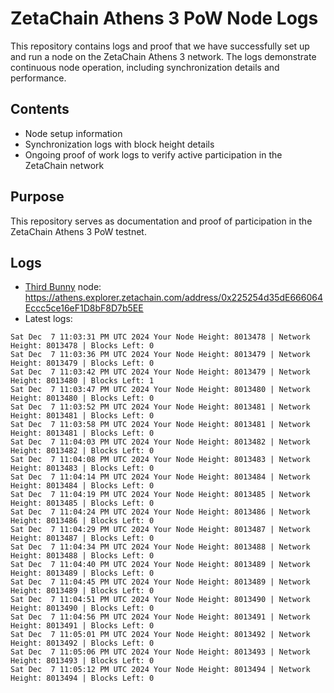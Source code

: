 # ZetaChain Athens 3 PoW Node Logs
This repository contains logs and proof that we have successfully set up and run a node on the ZetaChain Athens 3 network. The logs demonstrate continuous node operation, including synchronization details and performance.

## Contents
- Node setup information
- Synchronization logs with block height details
- Ongoing proof of work logs to verify active participation in the ZetaChain network

## Purpose
This repository serves as documentation and proof of participation in the ZetaChain Athens 3 PoW testnet.

## Logs

- [Third Bunny](https://thirdbunny.xyz/) node: https://athens.explorer.zetachain.com/address/0x225254d35dE666064Eccc5ce16eF1D8bF8D7b5EE
- Latest logs:
```
Sat Dec  7 11:03:31 PM UTC 2024 Your Node Height: 8013478 | Network Height: 8013478 | Blocks Left: 0
Sat Dec  7 11:03:36 PM UTC 2024 Your Node Height: 8013479 | Network Height: 8013479 | Blocks Left: 0
Sat Dec  7 11:03:42 PM UTC 2024 Your Node Height: 8013479 | Network Height: 8013480 | Blocks Left: 1
Sat Dec  7 11:03:47 PM UTC 2024 Your Node Height: 8013480 | Network Height: 8013480 | Blocks Left: 0
Sat Dec  7 11:03:52 PM UTC 2024 Your Node Height: 8013481 | Network Height: 8013481 | Blocks Left: 0
Sat Dec  7 11:03:58 PM UTC 2024 Your Node Height: 8013481 | Network Height: 8013481 | Blocks Left: 0
Sat Dec  7 11:04:03 PM UTC 2024 Your Node Height: 8013482 | Network Height: 8013482 | Blocks Left: 0
Sat Dec  7 11:04:08 PM UTC 2024 Your Node Height: 8013483 | Network Height: 8013483 | Blocks Left: 0
Sat Dec  7 11:04:14 PM UTC 2024 Your Node Height: 8013484 | Network Height: 8013484 | Blocks Left: 0
Sat Dec  7 11:04:19 PM UTC 2024 Your Node Height: 8013485 | Network Height: 8013485 | Blocks Left: 0
Sat Dec  7 11:04:24 PM UTC 2024 Your Node Height: 8013486 | Network Height: 8013486 | Blocks Left: 0
Sat Dec  7 11:04:29 PM UTC 2024 Your Node Height: 8013487 | Network Height: 8013487 | Blocks Left: 0
Sat Dec  7 11:04:34 PM UTC 2024 Your Node Height: 8013488 | Network Height: 8013488 | Blocks Left: 0
Sat Dec  7 11:04:40 PM UTC 2024 Your Node Height: 8013489 | Network Height: 8013489 | Blocks Left: 0
Sat Dec  7 11:04:45 PM UTC 2024 Your Node Height: 8013489 | Network Height: 8013489 | Blocks Left: 0
Sat Dec  7 11:04:51 PM UTC 2024 Your Node Height: 8013490 | Network Height: 8013490 | Blocks Left: 0
Sat Dec  7 11:04:56 PM UTC 2024 Your Node Height: 8013491 | Network Height: 8013491 | Blocks Left: 0
Sat Dec  7 11:05:01 PM UTC 2024 Your Node Height: 8013492 | Network Height: 8013492 | Blocks Left: 0
Sat Dec  7 11:05:06 PM UTC 2024 Your Node Height: 8013493 | Network Height: 8013493 | Blocks Left: 0
Sat Dec  7 11:05:12 PM UTC 2024 Your Node Height: 8013494 | Network Height: 8013494 | Blocks Left: 0
```
